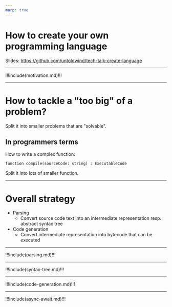 ```yaml
---
marp: true
---
```


<style>
    .colums12 {
        display: grid;
        grid-template-columns: 1fr 2fr;
        align-items: center;
        gap: 10px;
    }
</style>

<style>
    .colums2 {
        display: grid;
        grid-template-columns: 1fr 1fr;
        align-items: center;
        gap: 10px;
    }
</style>


# How to create your own programming language

Slides: https://github.com/untoldwind/tech-talk-create-language

---

!!!include(motivation.md)!!!

---

# How to tackle a "too big" of a problem?

Split it into smaller problems that are "solvable".

## In programmers terms

How to write a complex function:
```
function compile(sourceCode: string) : ExecutableCode
```

Split it into lots of smaller function.

---

# Overall strategy

- Parsing
  - Convert source code text into an intermediate representation resp. abstract syntax tree
- Code generation
  - Convert intermediate representation into bytecode that can be executed

---

!!!include(parsing.md)!!!

---

!!!include(syntax-tree.md)!!!

---

!!!include(code-generation.md)!!!

---

!!!include(async-await.md)!!!

<script type="module">
import mermaid from 'https://cdn.jsdelivr.net/npm/mermaid@10.1.0/dist/mermaid.esm.min.mjs';
mermaid.initialize({ startOnLoad: true });

window.addEventListener('vscode.markdown.updateContent', function() { mermaid.init() });
</script>
